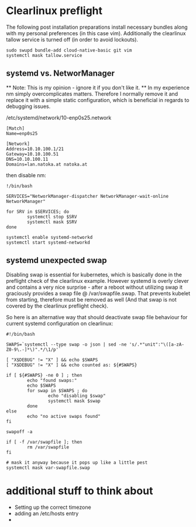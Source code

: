 # Clearlinux preflight

The following post installation preparations install necessary bundles along
with my personal preferences (in this case vim). Additionally the clearlinux
tallow service is turned off (in order to avoid lockouts).

```
sudo swupd bundle-add cloud-native-basic git vim
systemctl mask tallow.service
```

## systemd vs. NetworManager
** Note: This is my opinion - ignore it if you don't like it. **
In my experience nm simply overcomplicates matters.
Therefore I normally remove it and replace it with a simple static 
configuration, which is beneficial in regards to debugging issues.

/etc/systemd/network/10-enp0s25.network
```
[Match]
Name=enp0s25

[Network]
Address=10.10.100.1/21
Gateway=10.10.100.51
DNS=10.10.100.11
Domains=lan.natoka.at natoka.at
```

then disable nm:
```
!/bin/bash

SERVICES="NetworkManager-dispatcher NetworkManager-wait-online NetworkManager"

for SRV in $SERVICES; do
        systemctl stop $SRV
        systemctl mask $SRV
done

systemctl enable systemd-networkd
systemctl start systemd-networkd
```

## systemd unexpected swap
Disabling swap is essential for kubernetes, which is basically done in the
preflight check of the clearlinux example. However systemd is overly clever
and contains a very nice surprise - after a reboot without utilizing swap it
graciously provides a swap file @ /var/swapfile.swap. That prevents kubelet 
from starting, therefore must be removed as well (And that swap is not covered
by the clearlinux preflight check).

So here is an alternative way that should deactivate swap file behaviour for
current systemd configuration on clearlinux:

```
#!/bin/bash

SWAPS=`systemctl --type swap -o json | sed -ne 's/.*"unit":"\([a-zA-Z0-9\.-]*\)".*/\1/p'`

[ "X$DEBUG" != "X" ] && echo $SWAPS
[ "X$DEBUG" != "X" ] && echo counted as: ${#SWAPS}

if [ ${#SWAPS} -ne 0 ] ; then
        echo "found swaps:"
        echo $SWAPS
        for swap in $SWAPS ; do
                echo "disabling $swap"
                systemctl mask $swap
        done
else 
        echo "no active swaps found"
fi

swapoff -a

if [ -f /var/swapfile ]; then
        rm /var/swapfile
fi

# mask it anyway because it pops up like a little pest
systemctl mask var-swapfile.swap
```

# additional stuff to think about
* Setting up the correct timezone
* adding an /etc/hosts entry
* 
